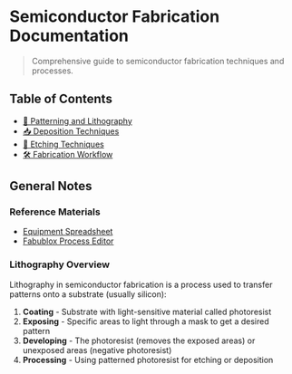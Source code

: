 # Semiconductor Fabrication Documentation

> Comprehensive guide to semiconductor fabrication techniques and processes.

## Table of Contents

- [🔬 Patterning and Lithography](patterning-lithography.md)
- [📥 Deposition Techniques](deposition-techniques.md)
- [🧪 Etching Techniques](etching-techniques.md)
- [🛠️ Fabrication Workflow](fabrication-workflow.md)

## General Notes

### Reference Materials
- [Equipment Spreadsheet](https://docs.google.com/spreadsheets/d/1x1SKlcFd_YezeLDJ4mFUUFoybHkMIZpcm6by8iPltEY/edit?gid=0#gid=0)
- [Fabublox Process Editor](https://www.fabublox.com/process-editor/f52fe668-594d-4a94-bfb1-b1e3ce845f38)

### Lithography Overview

Lithography in semiconductor fabrication is a process used to transfer patterns onto a substrate (usually silicon):

1. **Coating** - Substrate with light-sensitive material called photoresist
2. **Exposing** - Specific areas to light through a mask to get a desired pattern
3. **Developing** - The photoresist (removes the exposed areas) or unexposed areas (negative photoresist)
4. **Processing** - Using patterned photoresist for etching or deposition
